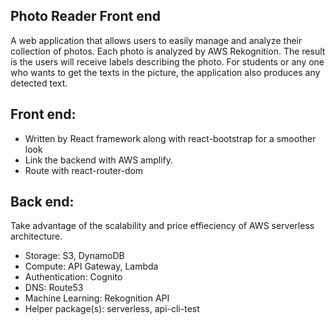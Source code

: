 ## Photo Reader Front end

A web application that allows users to easily manage and analyze their collection of photos. Each photo is analyzed by AWS Rekognition. The result is the users will receive labels describing the photo. For students or any one who wants to get the texts in the picture, the application also produces any detected text.

## Front end: 
* Written by React framework along with react-bootstrap for a smoother look
* Link the backend with AWS amplify. 
* Route with react-router-dom

## Back end: 
Take advantage of the scalability and price effieciency of AWS serverless architecture.
* Storage: S3, DynamoDB 
* Compute: API Gateway, Lambda
* Authentication: Cognito
* DNS: Route53
* Machine Learning: Rekognition API
* Helper package(s): serverless, api-cli-test
